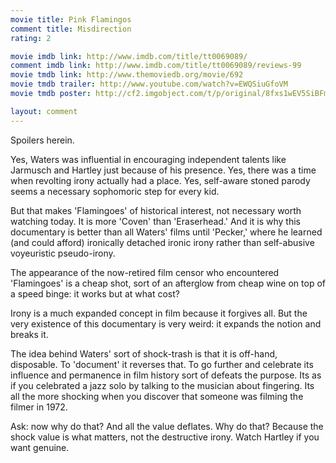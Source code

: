 ```yaml
---
movie title: Pink Flamingos
comment title: Misdirection
rating: 2

movie imdb link: http://www.imdb.com/title/tt0069089/
comment imdb link: http://www.imdb.com/title/tt0069089/reviews-99
movie tmdb link: http://www.themoviedb.org/movie/692
movie tmdb trailer: http://www.youtube.com/watch?v=EWQSiuGfoVM
movie tmdb poster: http://cf2.imgobject.com/t/p/original/8fxs1wEV5SiBFmy8HUeP2aAuOem.jpg

layout: comment
---
```


Spoilers herein.

Yes, Waters was influential in encouraging independent talents like Jarmusch and Hartley  just because of his presence. Yes, there was a time when revolting irony actually had a  place. Yes, self-aware stoned parody seems a necessary sophomoric step for every kid.

But that makes 'Flamingoes' of historical interest, not necessary worth watching today. It  is more 'Coven' than 'Eraserhead.' And it is why this documentary is better than all  Waters' films until 'Pecker,' where he learned (and could afford) ironically detached  ironic irony rather than self-abusive voyeuristic pseudo-irony.

The appearance of the now-retired film censor who encountered 'Flamingoes' is a cheap  shot, sort of an afterglow from cheap wine on top of a speed binge: it works but at what  cost?

Irony is a much expanded concept in film because it forgives all. But the very existence  of this documentary is very weird: it expands the notion and breaks it.

The idea behind Waters' sort of shock-trash is that it is off-hand, disposable. To  'document' it reverses that. To go further and celebrate its influence and permanence in  film history sort of defeats the purpose. Its as if you celebrated a jazz solo by talking to  the musician about fingering. Its all the more shocking when you discover that someone  was filming the filmer in 1972. 

Ask: now why do that? And all the value deflates. Why do that? Because the shock value is  what matters, not the destructive irony. Watch Hartley if you want genuine.